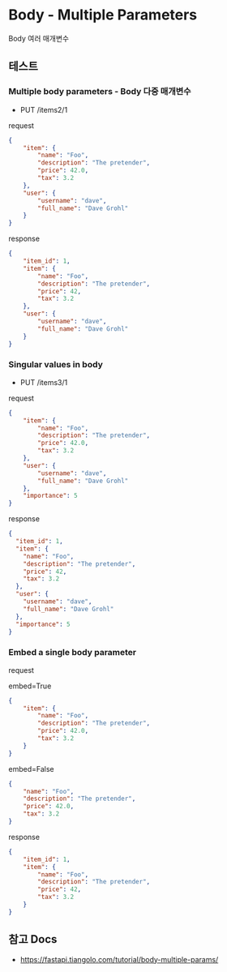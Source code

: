 # Body - Multiple Parameters

Body 여러 매개변수


## 테스트

### Multiple body parameters - Body 다중 매개변수

- PUT /items2/1

request
```json
{
    "item": {
        "name": "Foo",
        "description": "The pretender",
        "price": 42.0,
        "tax": 3.2
    },
    "user": {
        "username": "dave",
        "full_name": "Dave Grohl"
    }
}
```


response
```json
{
    "item_id": 1,
    "item": {
        "name": "Foo",
        "description": "The pretender",
        "price": 42,
        "tax": 3.2
    },
    "user": {
        "username": "dave",
        "full_name": "Dave Grohl"
    }
}
```

### Singular values in body

- PUT /items3/1

request
```json
{
    "item": {
        "name": "Foo",
        "description": "The pretender",
        "price": 42.0,
        "tax": 3.2
    },
    "user": {
        "username": "dave",
        "full_name": "Dave Grohl"
    },
    "importance": 5
}
```

response
```json
{
  "item_id": 1,
  "item": {
    "name": "Foo",
    "description": "The pretender",
    "price": 42,
    "tax": 3.2
  },
  "user": {
    "username": "dave",
    "full_name": "Dave Grohl"
  },
  "importance": 5
}
```

### Embed a single body parameter

request

embed=True
```json
{
    "item": {
        "name": "Foo",
        "description": "The pretender",
        "price": 42.0,
        "tax": 3.2
    }
}
```

embed=False
```json
{
    "name": "Foo",
    "description": "The pretender",
    "price": 42.0,
    "tax": 3.2
}
```

response
```json
{
    "item_id": 1,
    "item": {
        "name": "Foo",
        "description": "The pretender",
        "price": 42,
        "tax": 3.2
    }
}
```


## 참고 Docs

- https://fastapi.tiangolo.com/tutorial/body-multiple-params/
